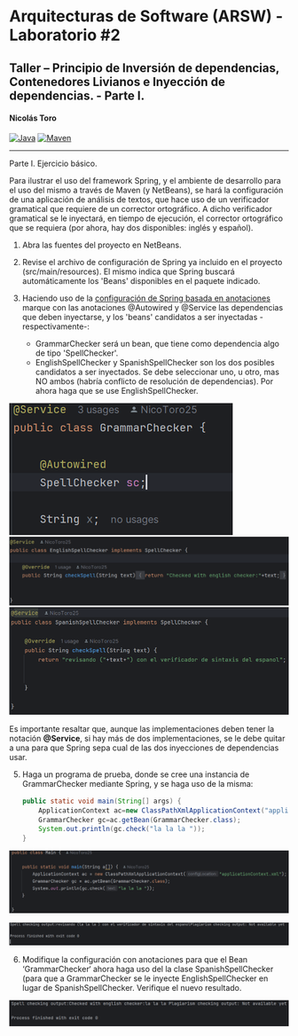 # Arquitecturas de Software (ARSW) - Laboratorio #2

## Taller – Principio de Inversión de dependencias, Contenedores Livianos e Inyección de dependencias. - Parte I.

#### Nicolás Toro

[![Java](https://img.shields.io/badge/Java-17%2B-blue.svg)](https://www.oracle.com/java/)
[![Maven](https://img.shields.io/badge/Maven-Build-brightgreen.svg)](https://maven.apache.org/)

---

Parte I. Ejercicio básico.

Para ilustrar el uso del framework Spring, y el ambiente de desarrollo para el uso del mismo a través de Maven (y NetBeans), se hará la configuración de una aplicación de análisis de textos, que hace uso de un verificador gramatical que requiere de un corrector ortográfico. A dicho verificador gramatical se le inyectará, en tiempo de ejecución, el corrector ortográfico que se requiera (por ahora, hay dos disponibles: inglés y español).

1. Abra las fuentes del proyecto en NetBeans.

2. Revise el archivo de configuración de Spring ya incluido en el proyecto (src/main/resources). El mismo indica que Spring buscará automáticamente los 'Beans' disponibles en el paquete indicado.

3. Haciendo uso de la [configuración de Spring basada en anotaciones](https://docs.spring.io/spring-boot/docs/current/reference/html/using-boot-spring-beans-and-dependency-injection.html) marque con las anotaciones @Autowired y @Service las dependencias que deben inyectarse, y los 'beans' candidatos a ser inyectadas -respectivamente-:

	* GrammarChecker será un bean, que tiene como dependencia algo de tipo 'SpellChecker'.
	* EnglishSpellChecker y SpanishSpellChecker son los dos posibles candidatos a ser inyectados. Se debe seleccionar uno, u otro, mas NO ambos (habría conflicto de resolución de dependencias). Por ahora haga que se use EnglishSpellChecker.

![img](/ejercicio-previo/img/servicesGrammar.png)
![img](/ejercicio-previo/img/servicesEnglish.png)
![img](/ejercicio-previo/img/servicesSpanish.png)

Es importante resaltar que, aunque las implementaciones deben tener la notación **@Service**, si hay más de dos implementaciones, 
se le debe quitar a una para que Spring sepa cual de las dos inyecciones de dependencias usar.

5.	Haga un programa de prueba, donde se cree una instancia de GrammarChecker mediante Spring, y se haga uso de la misma:

	```java
	public static void main(String[] args) {
		ApplicationContext ac=new ClassPathXmlApplicationContext("applicationContext.xml");
		GrammarChecker gc=ac.getBean(GrammarChecker.class);
		System.out.println(gc.check("la la la "));
	}
	```
	
![img](/ejercicio-previo/img/instanciaMain.png)

![img](/ejercicio-previo/img/resultadoSpanish.png)

6.	Modifique la configuración con anotaciones para que el Bean ‘GrammarChecker‘ ahora haga uso del  la clase SpanishSpellChecker (para que a GrammarChecker se le inyecte EnglishSpellChecker en lugar de  SpanishSpellChecker. Verifique el nuevo resultado.

![img](/ejercicio-previo/img/resultadoEnglish.png)

